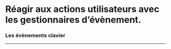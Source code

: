 
# Réagir aux actions utilisateurs avec les gestionnaires d’évènement.

### Les évènements clavier

<!-- 05/03 Document -->

----

